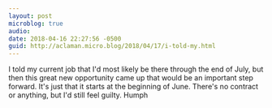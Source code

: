 ```yaml
---
layout: post
microblog: true
audio: 
date: 2018-04-16 22:27:56 -0500
guid: http://aclaman.micro.blog/2018/04/17/i-told-my.html
---
```

I told my current job that I'd most likely be there through the end of July, but then this great new opportunity came up that would be an important step forward. It's just that it starts at the beginning of June.
There's no contract or anything, but I'd still feel guilty. Humph
